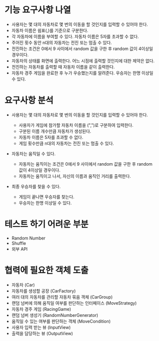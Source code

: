 # 기능 요구사항 나열
- 사용자는 몇 대의 자동차로 몇 번의 이동을 할 것인지를 입력할 수 있어야 한다.
- 자동차 이름은 쉼표(,)를 기준으로 구분한다.
- 각 자동차에 이름을 부여할 수 있다. 자동차 이름은 5자를 초과할 수 없다.
- 주어진 횟수 동안 n대의 자동차는 전진 또는 멈출 수 있다.
- 전진하는 조건은 0에서 9 사이에서 random 값을 구한 후 random 값이 4이상일 경우이다. 
- 자동차의 상태를 화면에 출력한다. 어느 시점에 출력할 것인지에 대한 제약은 없다.
- 전진하는 자동차를 출력할 때 자동차 이름을 같이 출력한다.
- 자동차 경주 게임을 완료한 후 누가 우승했는지를 알려준다. 우승자는 한명 이상일 수 있다.


# 요구사항 분석
- 사용자는 몇 대의 자동차로 몇 번의 이동을 할 것인지를 입력할 수 있어야 한다.
    - 사용자가 게임에 참가할 자동차 이름을 (",")로 구분하여 입력한다.
    - 구분된 이름 개수만큼 자동차가 생성된다.
    - 자동차 이름은 5자를 초과할 수 없다.
    - 게임 횟수만큼 n대의 자동차는 전진 또는 멈출 수 있다.

- 자동차는 움직일 수 있다.
    - 자동차는 움직이는 조건은 0에서 9 사이에서 random 값을 구한 후 random 값이 4이상일 경우이다.
    - 자동차는 움직이고 나서, 자신의 이름과 움직인 거리를 출력한다.

- 최종 우승자를 찾을 수 있다.
    - 게임이 끝나면 우승자를 찾는다.
    - 우승자는 한명 이상일 수 있다.


# 테스트 하기 어려운 부분
- Random Number
- Shuffle
- 외부 API



# 협력에 필요한 객체 도출
- 자동차 (Car)
- 자동차를 생성할 공장 (CarFactory)
- 여러 대의 자동차를 관리할 자동차 묶음 객체 (CarGroup)
- 랜덤 넘버에 의해 움직일 여부를 판단하는 인터페이스 (MoveStrategy)
- 자동차 경주 게임 (RacingGame)
- 랜덤 넘버 생성기 (RandomNumberGenerator)
- 움직일 수 있는 여부를 판단하는 객체 (MoveCondition)
- 사용자 입력 받는 뷰 (InputView)
- 출력을 담당하는 뷰 (OutputView)




